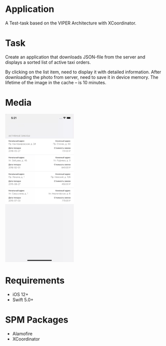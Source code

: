 
# Application

A Test-task based on the VIPER Architecture with XCoordinator.

# Task
Create an application that downloads JSON-file from the server and displays a sorted list of active taxi orders.  

By clicking on the list item, need to display it with detailed information. After downloading the photo from server, need to save it in device memory. The lifetime of the image in the cache – is 10 minutes.
# Media
<img src="https://github.com/qwite/Viper-Task-App/blob/main/simulator-recording.gif" width="220">

# Requirements
* iOS 12+
* Swift 5.0+

# SPM Packages
* Alamofire
* XCoordinator

